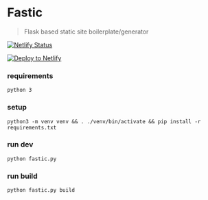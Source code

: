 # Fastic

>Flask based static site boilerplate/generator


[![Netlify Status](https://api.netlify.com/api/v1/badges/2b6e7e5a-e314-47b7-be7b-e7d4dfc630e7/deploy-status)](https://app.netlify.com/sites/fastic/deploys)

[![Deploy to Netlify](https://www.netlify.com/img/deploy/button.svg)](https://app.netlify.com/start/deploy?repository=https://github.com/mdxprograms/fastic)

### requirements
`python 3`

### setup
`python3 -m venv venv && . ./venv/bin/activate && pip install -r requirements.txt`

### run dev
`python fastic.py`

### run build
`python fastic.py build`
